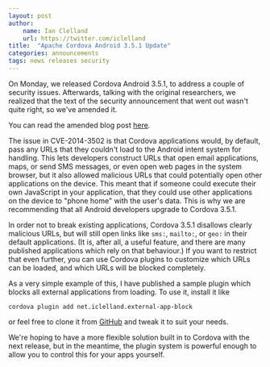 ```yaml
---
layout: post
author:
    name: Ian Clelland
    url: https://twitter.com/iclelland
title:  "Apache Cordova Android 3.5.1 Update"
categories: announcements
tags: news releases security
---
```


On Monday, we released Cordova Android 3.5.1, to address a couple of security issues. Afterwards, talking with the original researchers, we realized that the text of the security announcement that went out wasn't quite right, so we've amended it.

You can read the amended blog post [here](http://cordova.apache.org/announcements/2014/08/04/android-351.html).

The issue in CVE-2014-3502 is that Cordova applications would, by default, pass any URLs that they couldn't load to the Android intent system for handling. This lets developers construct URLs that open email applications, maps, or send SMS messages, or even open web pages in the system browser, but it also allowed malicious URLs that could potentially open other applications on the device. This meant that if someone could execute their own JavaScript in your application, that they could use other applications on the device to "phone home" with the user's data. This is why we are recommending that all Android developers upgrade to Cordova 3.5.1.

<!--more-->

In order not to break existing applications, Cordova 3.5.1 disallows clearly malicious URLs, but will still open links like `sms:`, `mailto:`, or `geo:` in their default applications. (It is, after all, a useful feature, and there are many published applications which rely on that behaviour.) If you want to restrict that even further, you can use Cordova plugins to customize which URLs can be loaded, and which URLs will be blocked completely.

As a very simple example of this, I have published a sample plugin which blocks all external applications from loading. To use it, install it like

    cordova plugin add net.iclelland.external-app-block

or feel free to clone it from [GitHub](https://github.com/clelland/cordova-plugin-external-app-block) and tweak it to suit your needs.

We're hoping to have a more flexible solution built in to Cordova with the next release, but in the meantime, the plugin system is powerful enough to allow you to control this for your apps yourself.
